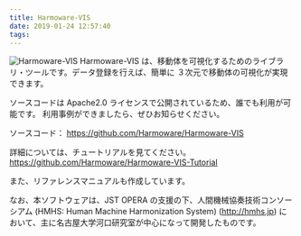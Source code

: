 ```yaml
---
title: Harmoware-VIS
date: 2019-01-24 12:57:40
tags:
---
```


<img src="/images/harmoware-vis.png" alt="Harmoware-VIS">
Harmoware-VIS は、移動体を可視化するためのライブラリ・ツールです。データ登録を行えば、簡単に
３次元で移動体の可視化が実現できます。

<!-- more -->



ソースコードは Apache2.0 ライセンスで公開されているため、誰でも利用が可能です。
利用事例ができましたら、ぜひお知らせください。

ソースコード：
https://github.com/Harmoware/Harmoware-VIS

詳細については、チュートリアルを見てください。
https://github.com/Harmoware/Harmoware-VIS-Tutorial

また、リファレンスマニュアルも作成しています。


なお、本ソフトウェアは、JST OPERA の支援の下、人間機械協奏技術コンソーシアム (HMHS: Human Machine Harmonization System) (http://hmhs.jp) において、主に名古屋大学河口研究室が中心になって開発したものです。
